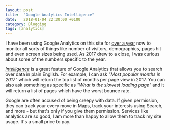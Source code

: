 ```yaml
---
layout: post
title:  "Google Analytics Intelligence"
date:   2018-01-04 22:30:00 +0100
category: Blogging
tags: [analytics]
---
```


I have been using Google Analytics on this site for [over a year][googan] now to monitor all sorts of things like number of visitors, demographics, pages hit and even screen sizes being used. As 2017 drew to a close, I was curious about some of the numbers specific to the year. 

[*Intelligence*][intel] is a great feature of Google Analytics that allows you to search over data in plain English. For example, I can ask *"Most popular months in 2017"* which will return the top list of months per page view in 2017. You can also ask something as specific as *"What is the slowest loading page"* and it will return a list of pages which have the worst bounce rate. 

Google are often accused of being creepy with data. If given permission, they can track your every move in Maps, track your interests using Search, and more - but that's only if you give them permission. Services like analytics are so good, I am more than happy to allow them to track my site usage. It's a small price to pay.

[googan]:http://colm.io/2016/07/07/google-analytics/
[intel]:https://support.google.com/analytics/answer/7411707?hl=en

